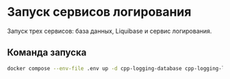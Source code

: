# Запуск сервисов логирования

Запуск трех сервисов: база данных, Liquibase и сервис логирования.

## Команда запуска

```bash
docker compose --env-file .env up -d cpp-logging-database cpp-logging-liquibase cpp-logging-service
